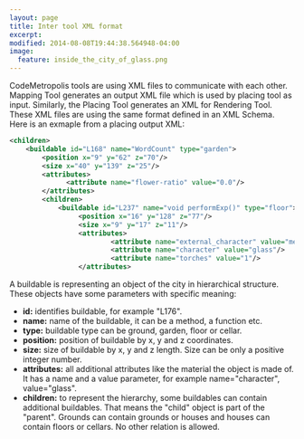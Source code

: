 ```yaml
---
layout: page
title: Inter tool XML format
excerpt: 
modified: 2014-08-08T19:44:38.564948-04:00
image:
  feature: inside_the_city_of_glass.png
---
```


CodeMetropolis tools are using XML files to communicate with each other. Mapping Tool generates an output XML file which is used by placing tool as input. Similarly, the Placing Tool generates an XML for Rendering Tool.
These XML files are using the same format defined in an XML Schema.
Here is an exmaple from a placing output XML:     

~~~ xml
<children>
    <buildable id="L168" name="WordCount" type="garden">
        <position x="9" y="62" z="70"/>
        <size x="40" y="139" z="25"/>
        <attributes>
              <attribute name="flower-ratio" value="0.0"/>
        </attributes>
        <children>
            <buildable id="L237" name="void performExp()" type="floor">
                 <position x="16" y="128" z="77"/>
                 <size x="9" y="17" z="11"/>
                 <attributes>
                         <attribute name="external_character" value="metal"/>
                         <attribute name="character" value="glass"/>
                         <attribute name="torches" value="1"/>
                 </attributes>
~~~   
 
A buildable is representing an object of the city in hierarchical structure. These objects have some parameters with specific meaning:        
+ **id:** identifies buildable, for example "L176". 
+ **name:** name of the buildable, it can be a method, a function etc. 
+ **type:** buildable type can be ground, garden, floor or cellar.
+ **position:** position of buildable by x, y and z coordinates.
+ **size:** size of buildable by x, y and z length. Size can be only a positive integer number.  
+ **attributes:** all additional attributes like the material the object is made of. It has a name and a value parameter, for example name="character", value="glass".  
+ **children:** to represent the hierarchy, some buildables can contain additional buildables. That means the "child" object is part of the "parent". Grounds can contain grounds or houses and houses can contain floors or cellars. No other relation is allowed.
